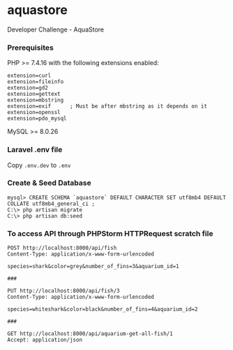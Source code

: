# aquastore
Developer Challenge - AquaStore

### Prerequisites
PHP >= 7.4.16
with the following extensions enabled:
```
extension=curl
extension=fileinfo
extension=gd2
extension=gettext
extension=mbstring
extension=exif      ; Must be after mbstring as it depends on it
extension=openssl
extension=pdo_mysql
```

MySQL >= 8.0.26

### Laravel .env file
Copy ```.env.dev``` to ```.env```

### Create & Seed Database
```
mysql> CREATE SCHEMA `aquastore` DEFAULT CHARACTER SET utf8mb4 DEFAULT COLLATE utf8mb4_general_ci ;
C:\> php artisan migrate
C:\> php artisan db:seed
```

### To access API through PHPStorm HTTPRequest scratch file
```
POST http://localhost:8000/api/fish
Content-Type: application/x-www-form-urlencoded

species=shark&color=grey&number_of_fins=3&aquarium_id=1

###

PUT http://localhost:8000/api/fish/3
Content-Type: application/x-www-form-urlencoded

species=whiteshark&color=black&number_of_fins=4&aquarium_id=2

###

GET http://localhost:8000/api/aquarium-get-all-fish/1
Accept: application/json

```

